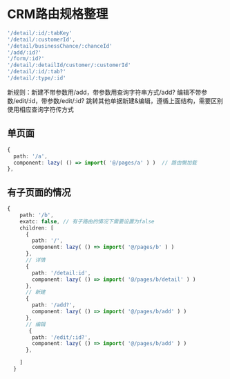 # CRM路由规格整理

```ts
'/detail/:id/:tabKey'
'/detail/:customerId',
'/detail/businessChance/:chanceId'
'/add/:id?'
'/form/:id?'
'/detail/:detailId/customer/:customerId'
'/detail/:id/:tab?'
'/detail/:type/:id'
```

新规则：新建不带参数用/add，带参数用查询字符串方式/add?
      编辑不带参数/edit/:id，带参数/edit/:id?
      跳转其他单据新建&编辑，遵循上面结构，需要区别使用相应查询字符传方式

## 单页面

```ts
{
  path: '/a',
  component: lazy( () => import( '@/pages/a' ) )  // 路由懒加载
},

```

## 有子页面的情况

```ts
{
    path: '/b',
    exatc: false, // 有子路由的情况下需要设置为false
    children: [
      {
        path: '/',
        component: lazy( () => import( '@/pages/b' ) )
      },
      // 详情
      {
        path: '/detail:id',
        component: lazy( () => import( '@/pages/b/detail' ) )
      },
      // 新建
      {
        path: '/add?',
        component: lazy( () => import( '@/pages/b/add' ) )
      },
      // 编辑
       {
        path: '/edit/:id?',
        component: lazy( () => import( '@/pages/b/add' ) )
      },

    ]
  }

```

